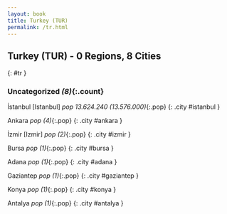 ```yaml
---
layout: book
title: Turkey (TUR)
permalink: /tr.html
---
```


## Turkey (TUR) - 0 Regions, 8 Cities
{: #tr }





### Uncategorized _(8)_{:.count}


İstanbul [Istanbul]  _pop 13.624.240 (13.576.000)_{:.pop} {: .city #istanbul } <br>

Ankara  _pop (4)_{:.pop} {: .city #ankara } <br>

İzmir   [Izmir]  _pop (2)_{:.pop} {: .city #izmir } <br>

Bursa  _pop (1)_{:.pop} {: .city #bursa } <br>

Adana  _pop (1)_{:.pop} {: .city #adana } <br>

Gaziantep  _pop (1)_{:.pop} {: .city #gaziantep } <br>

Konya  _pop (1)_{:.pop} {: .city #konya } <br>

Antalya  _pop (1)_{:.pop} {: .city #antalya } <br>


 
